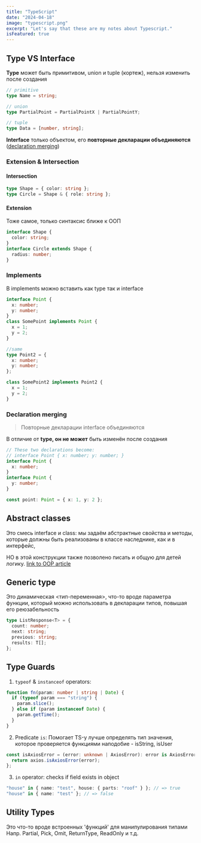 ```yaml
---
title: "TypeScript"
date: "2024-04-18"
image: "typescript.png"
excerpt: "Let's say that these are my notes about Typescript."
isFeatured: true
---
```


## Type VS Interface

**Type** может быть примитивом, union и tuple (кортеж), нельзя изменить после создания

```typescript
// primitive
type Name = string;

// union
type PartialPoint = PartialPointX | PartialPointY;

// tuple
type Data = [number, string];
```

**Interface** только объектом, его **повторные декларации объединяются** ([declaration merging](#declaration-merging))

### Extension & Intersection

#### Intersection

```typescript
type Shape = { color: string };
type Circle = Shape & { role: string };
```

#### Extension

Тоже самое, только синтаксис ближе к ООП

```typescript
interface Shape {
  color: string;
}
interface Circle extends Shape {
  radius: number;
}
```

### Implements

В implements можно вставить как type так и interface

```typescript
interface Point {
  x: number;
  y: number;
}
class SomePoint implements Point {
  x = 1;
  y = 2;
}

//same
type Point2 = {
  x: number;
  y: number;
};

class SomePoint2 implements Point2 {
  x = 1;
  y = 2;
}
```

### Declaration merging <span id="declaration-merging"/>

> Повторные декларации interface объединяются

В отличие от **type, он не может** быть изменён после создания

```typescript
// These two declarations become:
// interface Point { x: number; y: number; }
interface Point {
  x: number;
}
interface Point {
  y: number;
}

const point: Point = { x: 1, y: 2 };
```

## Abstract classes

Это смесь interface и class: мы задаём абстрактные свойства и методы, которые должны быть реализованы
в классе наследнике, как и в интерфейс,

НО в этой конструкции также позволено писать и общую для детей логику.
[link to OOP article](OOP#abstract-class)

## Generic type

Это динамическая <тип-переменная>, что-то вроде параметра функции,
который можно использовать в декларации типов, повышая его реюзабельность

```typescript
type ListResponse<T> = {
  count: number;
  next: string;
  previous: string;
  results: T[];
};
```

## Type Guards

1. `typeof` & `instanceof` operators:

```typescript
function fn(param: number | string | Date) {
  if (typeof param === "string") {
    param.slice();
  } else if (param instanceof Date) {
    param.getTime();
  }
}
```

2. Predicate `is`:
   Помогает TS-у лучше определять тип значения, которое проверяется функциями наподобие - isString, isUser

```typescript
const isAxiosError = (error: unknown | AxiosError): error is AxiosError => {
  return axios.isAxiosError(error);
};
```

3. `in` operator:
   checks if field exists in object

```typescript
"house" in { name: "test", house: { parts: "roof" } }; // => true
"house" in { name: "test" }; // => false
```

## Utility Types

Это что-то вроде встроенных 'функций' для манипулирования типами
Напр. Partial, Pick, Omit, ReturnType, ReadOnly<PropsType> и т.д.
